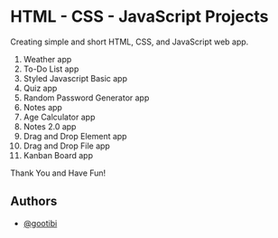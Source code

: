 # HTML - CSS - JavaScript Projects

Creating simple and short HTML, CSS, and JavaScript web app.

1. Weather app
2. To-Do List app
3. Styled Javascript Basic app
4. Quiz app
5. Random Password Generator app
6. Notes app
7. Age Calculator app
8. Notes 2.0 app
9. Drag and Drop Element app
10. Drag and Drop File app
11. Kanban Board app


Thank You and Have Fun!

## Authors

- [@gootibi](https://github.com/gootibi)
